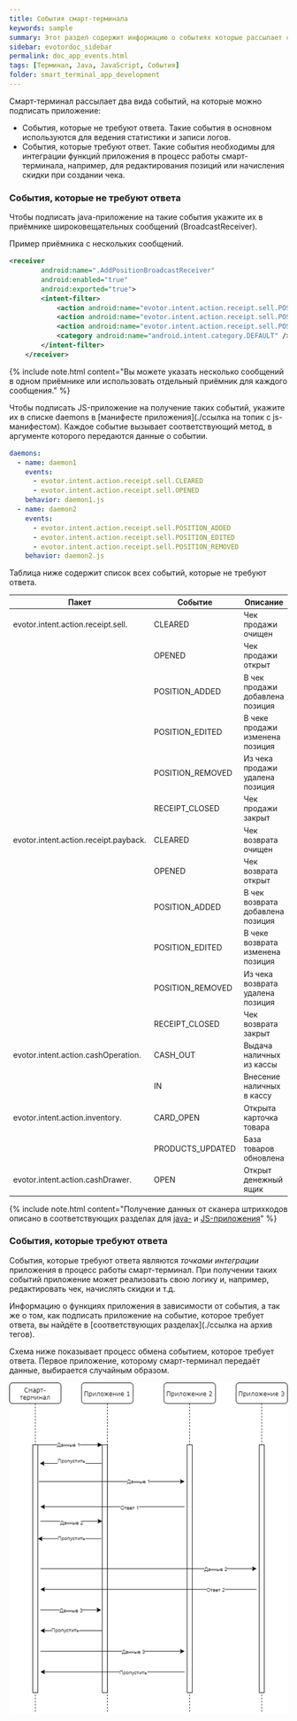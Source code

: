 ```yaml
---
title: События смарт-терминала
keywords: sample
summary: Этот раздел содержит информацию о событиях которые рассылает смарт-терминал. При получении различных событий приложение выполняет соответствующие функции, например, сохраняет логи, редактирует чек, начисляет скидки и т.д..
sidebar: evotordoc_sidebar
permalink: doc_app_events.html
tags: [Терминал, Java, JavaScript, События]
folder: smart_terminal_app_development
---
```


Смарт-терминал рассылает два вида событий, на которые можно подписать приложение:

* События, которые не требуют ответа. Такие события в основном используются для ведения статистики и записи логов.
* События, которые требуют ответ. Такие события необходимы для интеграции функций приложения в процесс работы смарт-терминала, например, для редактирования позиций или начисления скидки при создании чека.

### События, которые не требуют ответа

Чтобы подписать java-приложение на такие события укажите их в приёмнике широковещательных сообщений (BroadcastReceiver).

Пример приёмника с нескольких сообщений.

```xml
<receiver
        android:name=".AddPositionBroadcastReceiver"
        android:enabled="true"
        android:exported="true">
        <intent-filter>
            <action android:name="evotor.intent.action.receipt.sell.POSITION_ADDED" />
            <action android:name="evotor.intent.action.receipt.sell.POSITION_EDITED" />
            <action android:name="evotor.intent.action.receipt.sell.POSITION_REMOVED" />
            <category android:name="android.intent.category.DEFAULT" />
        </intent-filter>
    </receiver>
```

{% include note.html content="Вы можете указать несколько сообщений в одном приёмнике или использовать отдельный приёмник для каждого сообщения." %}

Чтобы подписать JS-приложение на получение таких событий, укажите их в списке daemons в [манифесте приложения](./ссылка на топик с js-манифестом). Каждое событие вызывает соответствующий метод, в аргументе которого передаются данные о событии.

```yaml
daemons:
  - name: daemon1
    events:
      - evotor.intent.action.receipt.sell.CLEARED
      - evotor.intent.action.receipt.sell.OPENED
    behavior: daemon1.js
  - name: daemon2
    events:
      - evotor.intent.action.receipt.sell.POSITION_ADDED
      - evotor.intent.action.receipt.sell.POSITION_EDITED
      - evotor.intent.action.receipt.sell.POSITION_REMOVED
    behavior: daemon2.js
```

Таблица ниже содержит список всех событий, которые не требуют ответа.

| Пакет                                 | Событие          | Описание                         |
|---------------------------------------|------------------|----------------------------------|
| evotor.intent.action.receipt.sell.    | CLEARED          | Чек продажи очищен               |
|                                       | OPENED           | Чек продажи открыт               |
|                                       | POSITION_ADDED   | В чек продажи добавлена позиция  |
|                                       | POSITION_EDITED  | В чеке продажи изменена позиция  |
|                                       | POSITION_REMOVED | Из чека продажи удалена позиция  |
|                                       | RECEIPT_CLOSED   | Чек продажи закрыт               |
| evotor.intent.action.receipt.payback. | CLEARED          | Чек возврата очищен              |
|                                       | OPENED           | Чек возврата открыт              |
|                                       | POSITION_ADDED   | В чек возврата добавлена позиция |
|                                       | POSITION_EDITED  | В чеке возврата изменена позиция |
|                                       | POSITION_REMOVED | Из чека возврата удалена позиция |
|                                       | RECEIPT_CLOSED   | Чек возврата закрыт              |
| evotor.intent.action.cashOperation.   | CASH_OUT         | Выдача наличных из кассы         |
|                                       | IN               | Внесение наличных в кассу        |
| evotor.intent.action.inventory.       | CARD_OPEN        | Открыта карточка товара          |
|                                       | PRODUCTS_UPDATED | База товаров обновлена           |
| evotor.intent.action.cashDrawer.      | OPEN             | Открыт денежный ящик             |

{% include note.html content="Получение данных от сканера штрихкодов описано в соответствующих разделах для [java-](./doc_barcode_scanner.html) и [JS-приложения](./doc_JS_barcode_scanner.html)" %}

### События, которые требуют ответа

События, которые требуют ответа являются *точками интеграции* приложения в процесс работы смарт-терминал. При получении таких событий приложение может реализовать свою логику и, например, редактировать чек, начислять скидки и т.д.

Информацию о функциях приложения в зависимости от события, а так же о том, как подписать приложение на событие, которое требует ответа, вы найдёте в [соответствующих разделах](./ссылка на архив тегов).

Схема ниже показывает процесс обмена событием, которое требует ответа. Первое приложение, которому смарт-терминал передаёт данные, выбирается случайным образом.

![](./images/EventSequenceDiagram.png)
